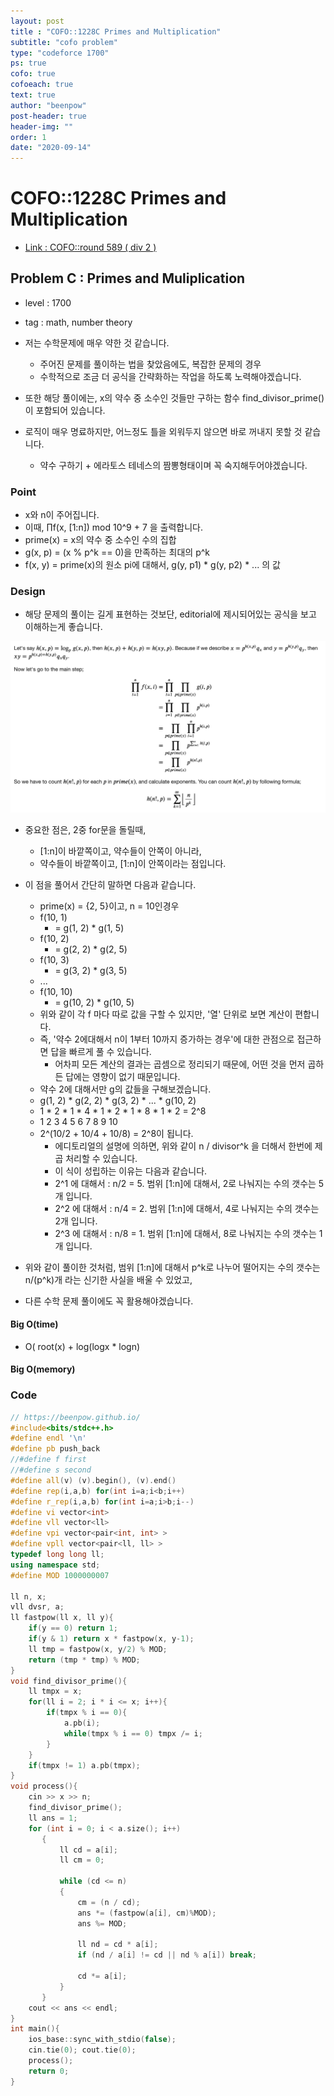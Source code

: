 ```yaml
---
layout: post
title : "COFO::1228C Primes and Multiplication"
subtitle: "cofo problem"
type: "codeforce 1700"
ps: true
cofo: true
cofoeach: true
text: true
author: "beenpow"
post-header: true
header-img: ""
order: 1
date: "2020-09-14"
---
```

# COFO::1228C Primes and Multiplication
- [Link : COFO::round 589 ( div 2 )](https://codeforces.com/problemset/problem/1228/C)

## Problem C : Primes and Muliplication

- level : 1700
- tag : math, number theory
- 저는 수학문제에 매우 약한 것 같습니다.
  - 주어진 문제를 풀이하는 법을 찾았음에도, 복잡한 문제의 경우
  - 수학적으로 조금 더 공식을 간략화하는 작업을 하도록 노력해야겠습니다.

- 또한 해당 풀이에는, x의 약수 중 소수인 것들만 구하는 함수 find_divisor_prime()이 포함되어 있습니다.
- 로직이 매우 명료하지만, 어느정도 틀을 외워두지 않으면 바로 꺼내지 못할 것 같습니다.
  - 약수 구하기 + 에라토스 테네스의 짬뽕형태이며 꼭 숙지해두어야겠습니다.

### Point
- x와 n이 주어집니다.
- 이때, ∏f(x, [1:n]) mod 10^9 + 7 을 출력합니다.
- prime(x) = x의 약수 중 소수인 수의 집합
- g(x, p) = (x % p^k == 0)을 만족하는 최대의 p^k
- f(x, y) = prime(x)의 원소 pi에 대해서, g(y, p1) * g(y, p2) * ... 의 값

### Design
- 해당 문제의 풀이는 길게 표현하는 것보단, editorial에 제시되어있는 공식을 보고 이해하는게 좋습니다.

![img1](/img/2020-09-14-cofo-1228C-1.png)

- 중요한 점은, 2중 for문을 돌릴때,
  - [1:n]이 바깥쪽이고, 약수들이 안쪽이 아니라,
  - 약수들이 바깥쪽이고, [1:n]이 안쪽이라는 점입니다.
- 이 점을 풀어서 간단히 말하면 다음과 같습니다.
  - prime(x) = {2, 5}이고, n = 10인경우
  - f(10, 1)
    - = g(1, 2) * g(1, 5)
  - f(10, 2)
    - = g(2, 2) * g(2, 5)
  - f(10, 3)
    - = g(3, 2) * g(3, 5)
  - ...
  - f(10, 10)
    - = g(10, 2) * g(10, 5)
  - 위와 같이 각 f 마다 따로 값을 구할 수 있지만, '열' 단위로 보면 계산이 편합니다.
  - 즉, '약수 2에대해서 n이 1부터 10까지 증가하는 경우'에 대한 관점으로 접근하면 답을 빠르게 풀 수 있습니다.
    - 어차피 모든 계산의 결과는 곱셈으로 정리되기 때문에, 어떤 것을 먼저 곱하든 답에는 영향이 없기 때문입니다.
  - 약수 2에 대해서만 g의 값들을 구해보겠습니다.
  - g(1, 2) * g(2, 2) * g(3, 2) * ... * g(10, 2)
  - 1 * 2 * 1 * 4 * 1 * 2 * 1 * 8 * 1 * 2 = 2^8
  - 1   2   3   4   5   6   7   8   9  10
  - 2^(10/2 + 10/4 + 10/8) = 2^8이 됩니다.
    - 에디토리얼의 설명에 의하면, 위와 같이 n / divisor^k 을 더해서 한번에 제곱 처리할 수 있습니다.
    - 이 식이 성립하는 이유는 다음과 같습니다.
    - 2^1 에 대해서 : n/2 = 5. 범위 [1:n]에 대해서, 2로 나눠지는 수의 갯수는 5개 입니다.
    - 2^2 에 대해서 : n/4 = 2. 범위 [1:n]에 대해서, 4로 나눠지는 수의 갯수는 2개 입니다.
    - 2^3 에 대해서 : n/8 = 1. 범위 [1:n]에 대해서, 8로 나눠지는 수의 갯수는 1개 입니다.

- 위와 같이 풀이한 것처럼, 범위 [1:n]에 대해서 p^k로 나누어 떨어지는 수의 갯수는 n/(p^k)개 라는 신기한 사실을 배울 수 있었고,
- 다른 수학 문제 풀이에도 꼭 활용해야겠습니다.

#### Big O(time)
- O( root(x) + log(logx * logn)

#### Big O(memory)

### Code

```cpp
// https://beenpow.github.io/
#include<bits/stdc++.h>
#define endl '\n'
#define pb push_back
//#define f first
//#define s second
#define all(v) (v).begin(), (v).end()
#define rep(i,a,b) for(int i=a;i<b;i++)
#define r_rep(i,a,b) for(int i=a;i>b;i--)
#define vi vector<int>
#define vll vector<ll>
#define vpi vector<pair<int, int> >
#define vpll vector<pair<ll, ll> >
typedef long long ll;
using namespace std;
#define MOD 1000000007

ll n, x;
vll dvsr, a;
ll fastpow(ll x, ll y){
    if(y == 0) return 1;
    if(y & 1) return x * fastpow(x, y-1);
    ll tmp = fastpow(x, y/2) % MOD;
    return (tmp * tmp) % MOD;
}
void find_divisor_prime(){
    ll tmpx = x;
    for(ll i = 2; i * i <= x; i++){
        if(tmpx % i == 0){
            a.pb(i);
            while(tmpx % i == 0) tmpx /= i;
        }
    }
    if(tmpx != 1) a.pb(tmpx);
}
void process(){
    cin >> x >> n;
    find_divisor_prime();
    ll ans = 1;
    for (int i = 0; i < a.size(); i++)
       {
           ll cd = a[i];
           ll cm = 0;
    
           while (cd <= n)
           {
               cm = (n / cd);
               ans *= (fastpow(a[i], cm)%MOD);
               ans %= MOD;
    
               ll nd = cd * a[i];
               if (nd / a[i] != cd || nd % a[i]) break;
    
               cd *= a[i];
           }
       }
    cout << ans << endl;
}
int main(){
    ios_base::sync_with_stdio(false);
    cin.tie(0); cout.tie(0);
    process();
    return 0;
}
```
